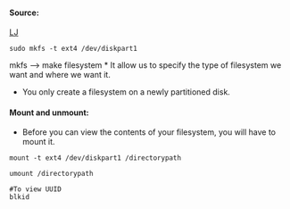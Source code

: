 #### Source:
[LJ](https://linuxjourney.com/lesson/creating-filesystems)

```
sudo mkfs -t ext4 /dev/diskpart1
```

mkfs --> make filesystem
	* It allow us to specify the type of filesystem we want and where we want it.
* You only create a filesystem on a newly partitioned disk.


#### Mount and unmount:

* Before you can view the contents of your filesystem, you will have to mount it.

```
mount -t ext4 /dev/diskpart1 /directorypath
```

```
umount /directorypath
```

```
#To view UUID
blkid
```
